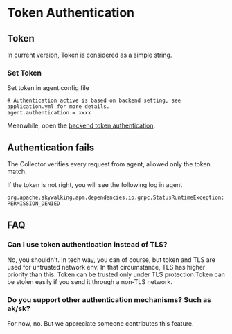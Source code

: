 # Token Authentication

## Token 
In current version, Token is considered as a simple string.

### Set Token
Set token in agent.config file
```properties
# Authentication active is based on backend setting, see application.yml for more details.
agent.authentication = xxxx
```

Meanwhile, open the [backend token authentication](../../backend/backend-token-auth.md).

## Authentication fails
The Collector verifies every request from agent, allowed only the token match.

If the token is not right, you will see the following log in agent
```
org.apache.skywalking.apm.dependencies.io.grpc.StatusRuntimeException: PERMISSION_DENIED
```

## FAQ
### Can I use token authentication instead of TLS?
No, you shouldn't. In tech way, you can of course, but token and TLS are used for untrusted network env. In that circumstance,
TLS has higher priority than this. Token can be trusted only under TLS protection.Token can be stolen easily if you 
send it through a non-TLS network.

### Do you support other authentication mechanisms? Such as ak/sk?
For now, no. But we appreciate someone contributes this feature. 

